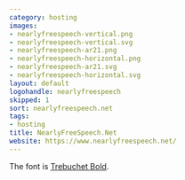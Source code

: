 ```yaml
---
category: hosting
images:
- nearlyfreespeech-vertical.png
- nearlyfreespeech-vertical.svg
- nearlyfreespeech-ar21.png
- nearlyfreespeech-horizontal.png
- nearlyfreespeech-ar21.svg
- nearlyfreespeech-horizontal.svg
layout: default
logohandle: nearlyfreespeech
skipped: 1
sort: nearlyfreespeech.net
tags:
- hosting
title: NearlyFreeSpeech.Net
website: https://www.nearlyfreespeech.net/
---
```


The font is [Trebuchet Bold](http://www.myfonts.com/fonts/ascender/trebuchet/bold/?ref=vectorlogozone).
